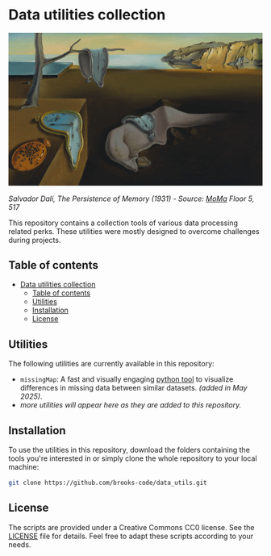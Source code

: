 # Data utilities collection

![Banner Image](/img/Memory_persistence_moma.gif "Le camembert du temps.")

*Salvador Dalí, The Persistence of Memory (1931) - Source: [MoMa](https://www.moma.org/collection/works/79018) Floor 5, 517*

This repository contains a collection tools of various data processing related perks. These utilities were mostly designed to overcome challenges during projects.
## Table of contents

- [Data utilities collection](#data-utilities-collection)
  - [Table of contents](#table-of-contents)
  - [Utilities](#utilities)
  - [Installation](#installation)
  - [License](#license)

## Utilities

The following utilities are currently available in this repository:

* `missingMap`: A fast and visually engaging [python tool](/missingMap/) to visualize differences in missing data between similar datasets. *(added in May 2025)*.
* *more utilities will appear here as they are added to this repository.*

## Installation

To use the utilities in this repository, download the folders containing the tools you're interested in or simply clone the whole repository to your local machine:

```bash
git clone https://github.com/brooks-code/data_utils.git
```

## License

The scripts are provided under a Creative Commons CC0 license. See the [LICENSE](/LICENSE) file for details.
Feel free to adapt these scripts according to your needs.
